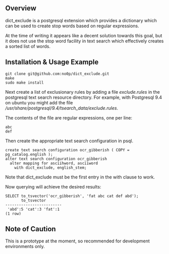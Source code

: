 ## Overview

dict_exclude is a postgresql extension which provides a dictionary which can be used to create stop words based on regular expressions.

At the time of writing it appears like a decent solution towards this goal, but it does not use the stop word facility in text search which effectively creates a sorted list of words.

## Installation & Usage Example

```
git clone git@github.com:no0p/dict_exclude.git
make
sudo make install
```

Next create a list of exclusionary rules by adding a file *exclude.rules* in the postgresql text search resource directory.  For example, with Postgresql 9.4 on ubuntu you might add the file */usr/share/postgresql/9.4/tsearch_data/exclude.rules*.

The contents of the file are regular expressions, one per line:

```
abc
def
```

Then create the appropriate text search configuration in psql.

```
create text search configuration ocr_gibberish ( COPY = pg_catalog.english );
alter text search configuration ocr_gibberish 
  alter mapping for asciihword, asciiword
    with dict_exclude, english_stem;
```

Note that dict_exclude must be the first entry in the with clause to work.

Now querying will achieve the desired results:

```
SELECT to_tsvector('ocr_gibberish', 'fat abc cat def abd');
       to_tsvector       
-------------------------
 'abd':5 'cat':3 'fat':1
(1 row)
```


## Note of Caution

This is a prototype at the moment, so recommended for development environments only.
